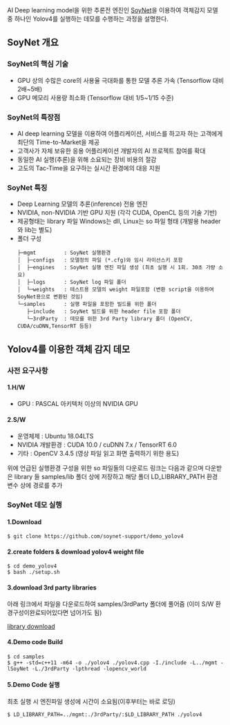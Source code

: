 AI Deep learning model을 위한 추론전 엔진인 [SoyNet](https://soynet.io, "SOYNET Homepage")을 이용하여
객체감지 모델 중 하나인 Yolov4를 실행하는 데모를 수행하는 과정을 설명한다. 

## SoyNet 개요

### SoyNet의 핵심 기술
 - GPU 상의 수많은 core의 사용율 극대화를 통한 모델 추론 가속 (Tensorflow 대비 2배~5배)
 - GPU 메모리 사용량 최소화 (Tensorflow 대비 1/5~1/15 수준)
 
### SoyNet의 특장점
 - AI deep learning 모델을 이용하여 어플리케이션, 서비스를 하고자 하는 고객에게 최단의 Time-to-Market을 제공
 - 고객사가 자체 보유한 응용 어플리케이션 개발자의 AI 프로젝트 참여를 확대
 - 동일한 AI 실행(추론)을 위해 소요되는 장비 비용의 절감
 - 고도의 Tac-Time을 요구하는 실시간 환경에의 대응 지원
   
### SoyNet 특징
 - Deep Learning 모델의 추론(inference) 전용 엔진 
 - NVIDIA, non-NVIDIA 기반 GPU 지원 (각각 CUDA, OpenCL 등의 기술 기반)
 - 제공형태는 library 파일 
   Windows는 dll, Linux는 so 파일 형태 (개발용 header와 lib는 별도)
 - 폴더 구성
   ```
   ├─mgmt         : SoyNet 실행환경
   │  ├─configs   : 모델정의 파일 (*.cfg)와 임시 라이선스키 포함 
   │  ├─engines   : SoyNet 실행 엔진 파일 생성 (최초 실행 시 1회. 30초 가량 소요)
   │  ├─logs      : SoyNet log 파일 폴더
   │  └─weights   : 테스트용 모델의 weight 파일포함 (변환 script을 이용하여 SoyNet용으로 변환된 것임)
   └─samples      : 실행 파일을 포함한 빌드를 위한 폴더 
      ├─include   : SoyNet 빌드를 위한 header file 포함 폴더 
      └─3rdParty  : 데모를 위한 3rd Party library 폴더 (OpenCV, CUDA/cuDNN,TensorRT 등등)
   ```
   

## Yolov4를 이용한 객체 감지 데모 

### 사전 요구사항

#### 1.H/W 
 - GPU : PASCAL 아키텍처 이상의 NVIDIA GPU 

#### 2.S/W
 - 운영체제 : Ubuntu 18.04LTS
 - NVIDIA 개발환경 : CUDA 10.0 / cuDNN 7.x / TensorRT 6.0
 - 기타 : OpenCV 3.4.5 (영상 파일 읽고 화면 출력하기 위한 용도)
 
위에 언급된 실행환경 구성을 위한 so 파일들의 다운로드 링크는 다음과 같으며
다운받은 library 들 samples/lib 폴더 상에 저장하고 해당 폴더 LD_LIBRARY_PATH 환경 변수 상에 경로를 추가



### SoyNet 데모 실행

#### 1.Download
```
$ git clone https://github.com/soynet-support/demo_yolov4
```

#### 2.create folders & download yolov4 weight file 
```
$ cd demo_yolov4
$ bash ./setup.sh
```

#### 3.download 3rd party libraries 
아래 링크에서 파일을 다운로드하여 samples/3rdParty 폴더에 풀어줌 (이미 S/W 환경구성이완료되어있다면 넘어가도 됨)

[library download](https://drive.google.com/drive/folders/1dF-O_cdstyTt6eKRxN-p8Klv1ITfNHMh?usp=sharing, "3rd party libs")


#### 4.Demo code Build
```
$ cd samples
$ g++ -std=c++11 -m64 -o ./yolov4 ./yolov4.cpp -I./include -L../mgmt -lSoyNet -L./3rdParty -lpthread -lopencv_world
```

#### 5.Demo Code 실행
최초 실행 시 엔진파일 생성에 시간이 소요됨(이후부터는 바로 로딩)
```
$ LD_LIBRARY_PATH=../mgmt:./3rdParty/:$LD_LIBRARY_PATH ./yolov4
```

